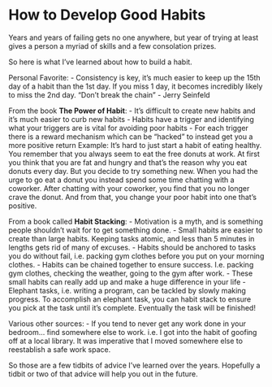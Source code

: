 # How to Develop Good Habits

Years and years of failing gets no one anywhere, but year of trying at least gives a person a myriad of skills and a few consolation prizes.

So here is what I’ve learned about how to build a habit.

Personal Favorite:
    - Consistency is key, it’s much easier to keep up the 15th day of a habit than the 1st day. If you miss 1 day, it becomes incredibly likely to miss the 2nd day. “Don’t break the chain” - Jerry Seinfeld

From the book __The Power of Habit__:
    - It’s difficult to create new habits and it’s much easier to curb new habits
    - Habits have a trigger and identifying what your triggers are is vital for avoiding poor habits
    - For each trigger there is a reward mechanism which can be “hacked” to instead get you a more positive return
Example: It’s hard to just start a habit of eating healthy. You remember that you always seem to eat the free donuts at work. At first you think that you are fat and hungry and that’s the reason why you eat donuts every day. But you decide to try something new. When you had the urge to go eat a donut you instead spend some time chatting with a coworker. After chatting with your coworker, you find that you no longer crave the donut. And from that, you change your poor habit into one that’s positive.

From a book called __Habit Stacking__:
    - Motivation is a myth, and is something people shouldn’t wait for to get something done.
    - Small habits are easier to create than large habits. Keeping tasks atomic, and less than 5 minutes in lengths gets rid of many of excuses.
    - Habits should be anchored to tasks you do without fail, i.e. packing gym clothes before you put on your morning clothes.
    - Habits can be chained together to ensure success.  I.e. packing gym clothes, checking the weather, going to the gym after work.
    - These small habits can really add up and make a huge difference in your life
    - Elephant tasks, i.e. writing a program, can be tackled by slowly making progress. To accomplish an elephant task, you can habit stack to ensure you pick at the task until it’s complete. Eventually the task will be finished!

Various other sources:
    - If you tend to never get any work done in your bedroom… find somewhere else to work.  i.e. I got into the habit of goofing off at a local library. It was imperative that I moved somewhere else to reestablish a safe work space.

So those are a few tidbits of advice I’ve learned over the years. Hopefully a tidbit or two of that advice will help you out in the future.

